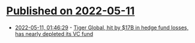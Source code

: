 # [Published on 2022-05-11](index.md)

* [2022-05-11, 01:46:29](https://news.ycombinator.com/item?id=31334941) - [Tiger Global, hit by $17B in hedge fund losses, has nearly depleted its VC fund](https://techcrunch.com/2022/05/10/tiger-global-hit-by-17b-hedge-fund-losses-has-nearly-depleted-its-latest-vc-fund/)
